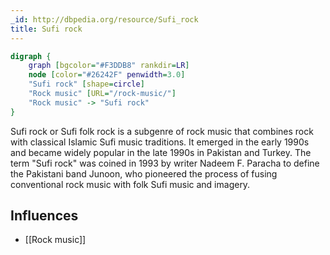 ```yaml
---
_id: http://dbpedia.org/resource/Sufi_rock
title: Sufi rock
---
```


```dot
digraph {
	graph [bgcolor="#F3DDB8" rankdir=LR]
	node [color="#26242F" penwidth=3.0]
	"Sufi rock" [shape=circle]
	"Rock music" [URL="/rock-music/"]
	"Rock music" -> "Sufi rock"
}
```

Sufi rock or Sufi folk rock is a subgenre of rock music that combines rock with classical Islamic Sufi music traditions. It emerged in the early 1990s and became widely popular in the late 1990s in Pakistan and Turkey. The term "Sufi rock" was coined in 1993 by writer Nadeem F. Paracha to define the Pakistani band Junoon, who pioneered the process of fusing conventional rock music with folk Sufi music and imagery.

## Influences

- [[Rock music]]
